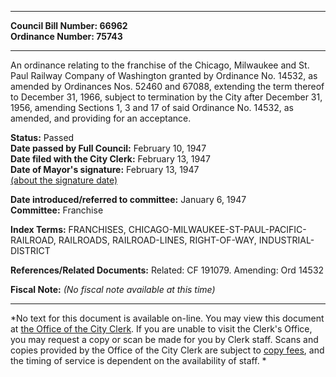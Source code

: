 * * * * *  
  
**Council Bill Number: [](#h0)[](#h2)66962**   
**Ordinance Number: 75743**  
  
* * * * *  
  
An ordinance relating to the franchise of the Chicago, Milwaukee and St. Paul Railway Company of Washington granted by Ordinance No. 14532, as amended by Ordinances Nos. 52460 and 67088, extending the term thereof to December 31, 1966, subject to termination by the City after December 31, 1956, amending Sections 1, 3 and 17 of said Ordinance No. 14532, as amended, and providing for an acceptance.  
  
**Status:** Passed   
**Date passed by Full Council:** February 10, 1947   
**Date filed with the City Clerk:** February 13, 1947   
**Date of Mayor's signature:** February 13, 1947   
[(about the signature date)](/~public/approvaldate.htm)   
  
  
**Date introduced/referred to committee:** January 6, 1947   
**Committee:** Franchise   
  
**Index Terms:** FRANCHISES, CHICAGO-MILWAUKEE-ST-PAUL-PACIFIC-RAILROAD, RAILROADS, RAILROAD-LINES, RIGHT-OF-WAY, INDUSTRIAL-DISTRICT  
  
**References/Related Documents:** Related: CF 191079. Amending: Ord 14532  
  
**Fiscal Note:** *(No fiscal note available at this time)*  
  
* * * * *  
  
*No text for this document is available on-line. You may view this document at [the Office of the City Clerk](http://www.seattle.gov/leg/clerk/contactUs.htm). If you are unable to visit the Clerk's Office, you may request a copy or scan be made for you by Clerk staff. Scans and copies provided by the Office of the City Clerk are subject to [copy fees](http://clerk.seattle.gov/~public/clerkfees.htm), and the timing of service is dependent on the availability of staff. *  
  
  

